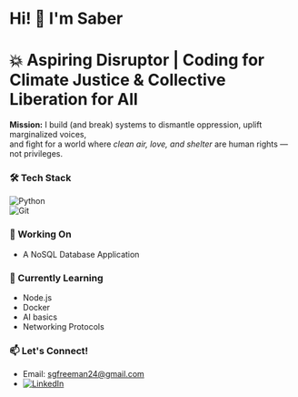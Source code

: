 # Hi! 👋 I'm Saber

# 💥 Aspiring Disruptor | Coding for Climate Justice & Collective Liberation for All  

**Mission:** I build (and break) systems to dismantle oppression, uplift marginalized voices,  
and fight for a world where *clean air, love, and shelter* are human rights — not privileges.   

### 🛠️ Tech Stack  
![Python](https://img.shields.io/badge/Python-3776AB?style=flat&logo=python&logoColor=white)  
![Git](https://img.shields.io/badge/Git-F05032?style=flat&logo=git&logoColor=white)  

### 🔭 Working On
- A NoSQL Database Application

### 🌱 Currently Learning  
- Node.js
- Docker
- AI basics
- Networking Protocols  

### 📫 Let's Connect!  
- Email: [sgfreeman24@gmail.com](mailto:sgfreeman24@gmail.com)
- [![LinkedIn](https://img.shields.io/badge/LinkedIn-0077B5?style=flat&logo=linkedin&logoColor=white)](https://www.linkedin.com/in/sabrina-gabriel-freeman-a57281346) 


